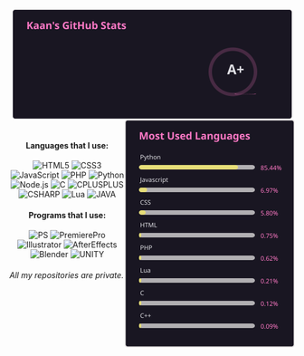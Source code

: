 <div align='center'>

<a>
  <img align="center" height='195px' src="stats.svg">
</a>
<a>
  <img align="right" height='405px' src="fixedxd.svg">
</a>
<br>
<br> 
  
#### Languages that I use:
![HTML5](https://img.shields.io/badge/-HTML5-222222?style=flat&logo=html5)
![CSS3](https://img.shields.io/badge/-CSS3-222222?style=flat&logo=css3)
![JavaScript](https://img.shields.io/badge/-JavaScript-222222?style=flat&logo=javascript)
![PHP](https://img.shields.io/badge/-PHP-222222?style=flat&logo=php)
![Python](https://img.shields.io/badge/-Python-222222?style=flat&logo=python)
![Node.js](https://img.shields.io/badge/-Node.js-222222?style=flat&logo=node.js)
![C](https://img.shields.io/badge/-C-222222?style=flat&logo=c)
![CPLUSPLUS](https://img.shields.io/badge/-C++-222222?style=flat&logo=cplusplus)
![CSHARP](https://img.shields.io/badge/-C%20Sharp-222222?style=flat&logo=csharp)
![Lua](https://img.shields.io/badge/-Lua-222222?style=flat&logo=lua)
 ![JAVA](https://img.shields.io/badge/-Java-222222?style=flat&logo=java)


 
#### Programs that I use:
![PS](https://img.shields.io/badge/-Photoshop-222222?style=flat&logo=adobephotoshop)
![PremierePro](https://img.shields.io/badge/-Premiere%20Pro-222222?style=flat&logo=adobepremierepro)
![Illustrator](https://img.shields.io/badge/-Illustrator-222222?style=flat&logo=adobeillustrator)
![AfterEffects](https://img.shields.io/badge/-After%20Effects-222222?style=flat&logo=adobeaftereffects)
![Blender](https://img.shields.io/badge/-Blender-222222?style=flat&logo=blender)
![UNITY](https://img.shields.io/badge/-Unity-222222?style=flat&logo=unity)  
  
 </div>
 
###### All my repositories are private.
  
